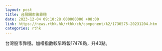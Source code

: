 ```yaml
---
layout: post
title: 台股開市後靠穩
date: 2023-12-04 09:10:28.000000000 +08:00
link: https://news.rthk.hk/rthk/ch/component/k2/1730575-20231204.htm
categories: rthk
---
```


台灣股市靠穩。加權指數較早時報17478點，升40點。
